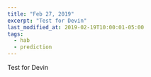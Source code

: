 ```yaml
---
title: "Feb 27, 2019"
excerpt: "Test for Devin"
last_modified_at: 2019-02-19T10:00:01-05:00
tags: 
  - hab
  - prediction
---
```

Test for Devin
